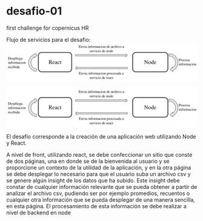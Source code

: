 # desafio-01
first challenge for copernicus HR

Flujo de servicios para el desafio:
![Flujo de servicios](Imagenes/diagrama-flujo-servicios.png?raw=true "Flujo de servicios")

<img src="Imagenes/diagrama-flujo-servicios.png" title="Flujo de servicios">


El desafío corresponde a la creación de una aplicación web utilizando Node y React.

A nivel de front, utilizando react, se debe confeccionar un sitio que conste de dos páginas, una en donde se de la bienvenida al usuario y se proporcione un contexto de la utilidad de la aplicación, y en la otra página se debe desplegar lo necesario para que el usuario suba un archivo csv y se genere algún insight de los datos que ha subido.
Este insight debe constar de cualquier información relevante que se pueda obtener a partir de analizar el archivo csv, pudiendo ser por ejemplo promedios, recuentos o cualquier otra información que se pueda desplegar de una manera sencilla, en esta página.
El procesamiento de esta información se debe realizar a nivel de backend en node
